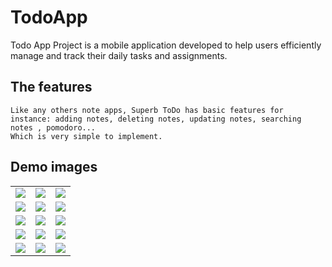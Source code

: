 # TodoApp
Todo App Project is a mobile application developed to help users efficiently manage and track their daily tasks and assignments.
## The features
```
Like any others note apps, Superb ToDo has basic features for instance: adding notes, deleting notes, updating notes, searching notes , pomodoro... 
Which is very simple to implement.
```
## Demo images
<table>
  <tr>
    <td><img src="https://github.com/mdunggggg/TodoApp/assets/97603997/9b7c4160-6ea9-4f41-a292-5eb3feb7ffa6"></td>
    <td><img src="https://github.com/mdunggggg/TodoApp/assets/97603997/10add089-10b7-43d5-9d84-61ff3c127b89"></td>
    <td><img src="https://github.com/mdunggggg/TodoApp/assets/97603997/f0b3499b-28dc-450d-a8ed-77fbb149bd9c"></td>
   </tr> 
  <tr>
    <td><img src="https://github.com/mdunggggg/TodoApp/assets/97603997/ef545f93-ec7b-45b8-88b4-e3fd2ea60511"></td>
    <td><img src="https://github.com/mdunggggg/TodoApp/assets/97603997/bc6fc688-655d-49aa-b13d-698cf5a82d74"></td>
    <td><img src="https://github.com/mdunggggg/TodoApp/assets/97603997/66951d2c-6f94-4381-ac82-8440c527004f"></td>
   </tr> 
   <tr>
      <td><img src="https://github.com/mdunggggg/TodoApp/assets/97603997/d782b3c1-9a2e-4401-bc02-44a37daa3aa6"></td>
      <td><img src="https://github.com/mdunggggg/TodoApp/assets/97603997/6f8a31ae-3c28-47de-99d0-580c35f2b649"></td>
      <td><img src="https://github.com/mdunggggg/TodoApp/assets/97603997/b131ab81-845b-42ed-a70e-8e94bcc64d54"></td>
  </tr>
  <tr>
      <td><img src="https://github.com/mdunggggg/TodoApp/assets/97603997/a162f3d6-2670-4d53-8891-3241dddfb28d"></td>
      <td><img src="https://github.com/mdunggggg/TodoApp/assets/97603997/cee0c397-6631-47a4-a18a-c6b81dbefbee"></td>
      <td><img src="https://github.com/mdunggggg/TodoApp/assets/97603997/283d2ddc-e1f6-4299-8230-62d2363ab4bb"></td>
  </tr>
   <tr>
      <td><img src="https://github.com/mdunggggg/TodoApp/assets/97603997/ceba76bb-d856-4fb2-9be9-28c7e68340d5"></td>
      <td><img src="https://github.com/mdunggggg/TodoApp/assets/97603997/abef1b84-cf4e-43c0-b5f6-02e1826a6e45"></td>
      <td><img src="https://github.com/mdunggggg/TodoApp/assets/97603997/430b4bd9-f515-4b4f-a65a-7ebc9b7e7f96"></td>
  </tr>
</table>
